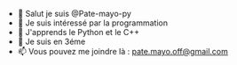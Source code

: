 - 👋 Salut je suis @Pate-mayo-py
- 👀 Je suis intéressé par la programmation
- 🌱 J'apprends le Python et le C++
- 💞️ Je suis en 3éme
- 📫 Vous pouvez me joindre là : pate.mayo.off@gmail.com
